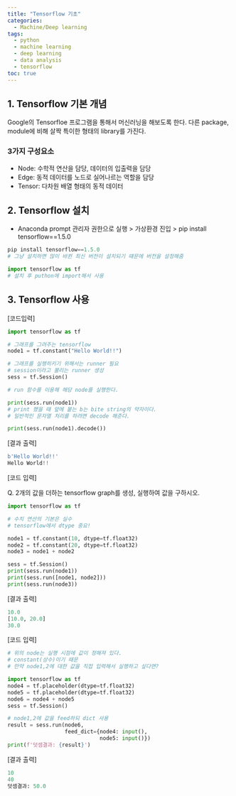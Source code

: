 ```yaml
---
title: "Tensorflow 기초"
categories: 
  - Machine/Deep learning 
tags:
  - python
  - machine learning
  - deep learning
  - data analysis
  - tensorflow
toc: true
---
```


## 1. Tensorflow 기본 개념

Google의 Tensorfloe 프로그램을 통해서 머신러닝을 해보도록 한다. 다른 package, module에 비해 살짝 특이한 형태의 library를 가진다.



### 3가지 구성요소

- Node: 수학적 연산을 담당, 데이터의 입출력을 담당
- Edge: 동적 데이터를 노드로 실어나르는 역할을 담당
- Tensor: 다차원 배열 형태의 동적 데이터





## 2. Tensorflow 설치

- Anaconda prompt 관리자 권한으로 실행 > 가상환경 진입 > pip install tensorflow==1.5.0

```python
pip install tensorflow==1.5.0
# 그냥 설치하면 많이 바뀐 최신 버전이 설치되기 떄문에 버전을 설정해줌

import tensorflow as tf
# 설치 후 puthon에 import해서 사용
```





## 3. Tensorflow 사용

[코드입력]

```python
import tensorflow as tf

# 그래프를 그려주는 tensorflow
node1 = tf.constant("Hello World!!")

# 그래프를 실행히키기 위해서는 runner 필요
# session이라고 불리는 runner 생성
sess = tf.Session()

# run 함수를 이용해 해당 node를 실행한다.

print(sess.run(node1))
# print 했을 때 앞에 붙는 b는 bite string의 약자이다.
# 일반적인 문자열 처리를 하려면 decode 해준다.

print(sess.run(node1).decode())
```



[결과 출력]

```python
b'Hello World!!'
Hello World!!
```



[코드 입력]

Q. 2개의 값을 더하는 tensorflow graph를 생성, 실행하여 값을 구하시오.

```python
import tensorflow as tf

# 수치 연산의 기본은 실수
# tensorflow에서 dtype 중요!

node1 = tf.constant(10, dtype=tf.float32)
node2 = tf.constant(20, dtype=tf.float32)
node3 = node1 + node2

sess = tf.Session()
print(sess.run(node1))
print(sess.run([node1, node2]))
print(sess.run(node3))
```



[결과 출력]

```python
10.0
[10.0, 20.0]
30.0
```



[코드 입력]

```python
# 위의 node는 실행 시점에 값이 정해져 있다.
# constant(상수)이기 때문
# 만약 node1,2에 대한 값을 직접 입력해서 실행하고 싶다면?

import tensorflow as tf
node4 = tf.placeholder(dtype=tf.float32)
node5 = tf.placeholder(dtype=tf.float32)
node6 = node4 + node5
sess = tf.Session()

# node1,2에 값을 feed하되 dict 사용
result = sess.run(node6,
				  feed_dict={node4: input(),
                             node5: input()})
print(f'덧셈결과: {result}')
```



[결과 출력]

```python
10
40
덧셈결과: 50.0
```